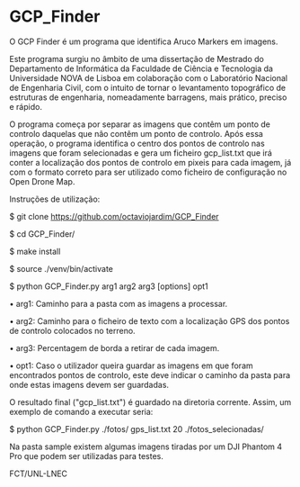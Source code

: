 # GCP_Finder 
O GCP Finder é um programa que identifica Aruco Markers em imagens.

Este programa surgiu no âmbito de uma dissertação de Mestrado do Departamento de Informática da Faculdade de Ciência e Tecnologia da Universidade NOVA de Lisboa em colaboração com o Laboratório Nacional de Engenharia Civil, com o intuito de tornar o levantamento topográfico de estruturas de engenharia, nomeadamente barragens, mais prático, preciso e rápido.

O programa começa por separar as imagens que contêm um ponto de controlo daquelas que nâo contêm um ponto de controlo. Após essa operação, o programa 
identifica o centro dos pontos de controlo nas imagens que foram selecionadas e gera um ficheiro gcp_list.txt que irá conter a localização dos pontos de controlo em pixeis para cada imagem, já com o formato correto para ser utilizado como ficheiro de configuração no Open Drone Map.

Instruções de utilização:

$ git clone https://github.com/octaviojardim/GCP_Finder

$ cd GCP_Finder/

$ make install

$ source ./venv/bin/activate

$ python GCP_Finder.py arg1 arg2 arg3 [options] opt1

• arg1: Caminho para a pasta com as imagens a processar.

• arg2: Caminho para o ficheiro de texto com a localização GPS dos pontos de controlo
colocados no terreno.

• arg3: Percentagem de borda a retirar de cada imagem.

• opt1: Caso o utilizador queira guardar as imagens em que foram encontrados pontos
de controlo, este deve indicar o caminho da pasta para onde estas imagens devem
ser guardadas.

O resultado final ("gcp_list.txt") é guardado na diretoria corrente. Assim, um exemplo
de comando a executar seria:

$ python GCP_Finder.py ./fotos/ gps_list.txt 20 ./fotos_selecionadas/

Na pasta sample existem algumas imagens tiradas por um DJI Phantom 4 Pro que podem ser utilizadas para testes.

FCT/UNL-LNEC
